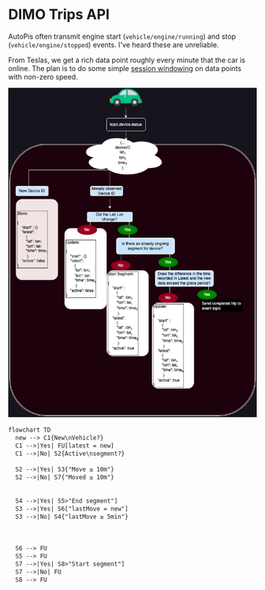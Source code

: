 # DIMO Trips API

AutoPis often transmit engine start (`vehicle/engine/running`) and stop (`vehicle/engine/stopped`) events. I've heard these are unreliable.

From Teslas, we get a rich data point roughly every minute that the car is online. The plan is to do some simple [session windowing](https://developer.confluent.io/tutorials/create-session-windows/confluent.html) on data points with non-zero speed.

![](./flowchart.png "Flowchart of Segment Processing Logic")

```mermaid
flowchart TD
  new --> C1{New\nVehicle?}
  C1 -->|Yes| FU[latest = new]
  C1 -->|No| S2{Active\nsegment?}

  S2 -->|Yes| S3{"Move ≥ 10m"}
  S2 -->|No| S7{"Moved ≥ 10m"}


  S4 -->|Yes| S5>"End segment"]
  S3 -->|Yes| S6["lastMove = new"]
  S3 -->|No| S4{"lastMove ≥ 5min"}



  S6 --> FU
  S5 --> FU
  S7 -->|Yes| S8>"Start segment"]
  S7 -->|No| FU
  S8 --> FU
```
